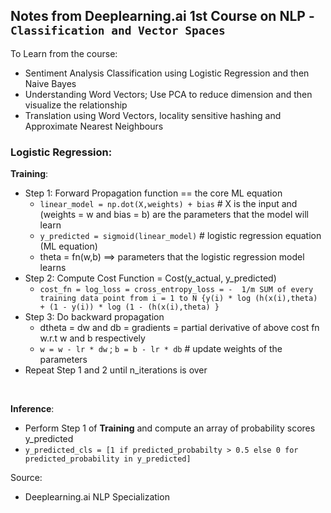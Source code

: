 ## **Notes from Deeplearning.ai 1st Course on NLP - `Classification and Vector Spaces`**

To Learn from the course: 
- Sentiment Analysis Classification using Logistic Regression and then Naive Bayes
- Understanding Word Vectors; Use PCA to reduce dimension and then visualize the relationship
- Translation using Word Vectors, locality sensitive hashing and Approximate Nearest Neighbours

### Logistic Regression: <br>
**Training**: 
- Step 1: Forward Propagation function == the core ML equation
    - `linear_model = np.dot(X,weights) + bias` # X is the input and (weights = w and bias = b) are the parameters that the model will learn
    - `y_predicted = sigmoid(linear_model)` # logistic regression equation (ML equation)
    - theta = fn(w,b) ==> parameters that the logistic regression model learns
- Step 2: Compute Cost Function = Cost(y_actual, y_predicted)
    - `cost_fn = log_loss = cross_entropy_loss = -  1/m SUM of every training data point from i = 1 to N {y(i) * log (h(x(i),theta) + (1 - y(i)) * log (1 - (h(x(i),theta) }`
- Step 3: Do backward propagation
    - dtheta = dw and db = gradients = partial derivative of above cost fn w.r.t w and b respectively
    - `w = w - lr * dw` ; `b = b - lr * db` # update weights of the parameters
- Repeat Step 1 and 2 until n_iterations is over
<br>

**Inference**:
- Perform Step 1 of **Training** and compute an array of probability scores y_predicted
- `y_predicted_cls = [1 if predicted_probabilty > 0.5 else 0 for predicted_probability in y_predicted]`


Source: 
- Deeplearning.ai NLP Specialization

